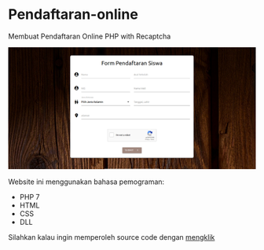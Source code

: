 # Pendaftaran-online
Membuat Pendaftaran Online PHP with Recaptcha


![alt text](img/online.png "image title")


Website ini menggunakan bahasa pemograman:
* PHP 7
* HTML
* CSS
* DLL

Silahkan kalau ingin memperoleh source code dengan [mengklik](https://github.com/regaaji/Pendaftaran-online) 
